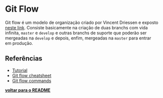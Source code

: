 # Git Flow

Git flow é um modelo de organização criado por Vincent Driessen e exposto [neste link](https://nvie.com/posts/a-successful-git-branching-model/). Consiste basicamente na criação de duas branchs com vida infinita, `master` e `develop` e outras branchs de suporte que poderão ser mergeadas na `develop` e depois, enfim, mergeadas na `master` para entrar em produção.


## Referências

- [Tutorial](https://www.atlassian.com/git/tutorials/comparing-workflows/gitflow-workflow)
- [Git flow cheatsheet](http://danielkummer.github.io/git-flow-cheatsheet/)
- [Git flow commands](https://gist.github.com/JamesMGreene/cdd0ac49f90c987e45ac)

**[voltar para o README](../../README.md#markdown-header-helpers)**
